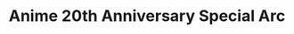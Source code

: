 ---
title: "Anime 20th Anniversary Special Arc"
cover: https://cdn.opid.my.id/images/saga/four-emperors.webp
---